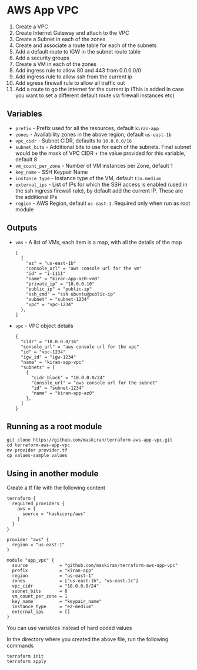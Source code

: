 # AWS App VPC

1. Create a VPC
1. Create Internet Gateway and attach to the VPC
1. Create a Subnet in each of the zones
1. Create and associate a route table for each of the subnets
1. Add a default route to IGW in the subnet route table
1. Add a security groups
1. Create a VM in each of the zones
1. Add ingress rule to allow 80 and 443 from 0.0.0.0/0
1. Add ingress rule to allow ssh from the current ip
1. Add egress firewall rule to allow all traffic out
1. Add a route to go the internet for the current ip (This is added in case you want to set a different default route via firewall instances etc)

## Variables

* `prefix` - Prefix used for all the resources, default `kiran-app`
* `zones` - Availability zones in the above region, default `us-east-1b`
* `vpc_cidr` - Subnet CIDR, defaults to `10.0.0.0/16`
* `subnet_bits` - Additional bits to use for each of the subnets. Final subnet would be the mask of VPC CIDR + the value provided for this variable, default 8
* `vm_count_per_zone` - Number of VM instances per Zone, default 1
* `key_name` - SSH Keypair Name
* `instance_type` - Instance type of the VM, default `t3a.medium`
* `external_ips` - List of IPs for which the SSH access is enabled (used in the ssh ingress firewall rule), by default add the current IP. These are the additional IPs
* `region` - AWS Region, default `us-east-1`. Required only when run as root module

## Outputs

* `vms` - A list of VMs, each item is a map, with all the details of the map
  ```
  [
    {
      "az" = "us-east-1b"
      "console_url" = "aws console url for the vm"
      "id" = "i-1111"
      "name" = "kiran-app-az0-vm0"
      "private_ip" = "10.0.0.10"
      "public_ip" = "public-ip"
      "ssh_cmd" = "ssh ubuntu@public-ip"
      "subnet" = "subnet-1234"
      "vpc" = "vpc-1234"
    },
  ]
  ```
* `vpc` - VPC object details
  ```
  {
    "cidr" = "10.0.0.0/16"
    "console_url" = "aws console url for the vpc"
    "id" = "vpc-1234"
    "igw_id" = "igw-1234"
    "name" = "kiran-app-vpc"
    "subnets" = [
      {
        "cidr_block" = "10.0.0.0/24"
        "console_url" = "aws console url for the subnet"
        "id" = "subnet-1234"
        "name" = "kiran-app-az0"
      },
    ]
  }
  ```

## Running as a root module

```
git clone https://github.com/maskiran/terraform-aws-app-vpc.git
cd terraform-aws-app-vpc
mv provider provider.tf
cp values-sample values
```

## Using in another module

Create a tf file with the following content

```hcl
terraform {
  required_providers {
    aws = {
      source = "hashicorp/aws"
    }
  }
}

provider "aws" {
  region = "us-east-1"
}

module "app_vpc" {
  source            = "github.com/maskiran/terraform-aws-app-vpc"
  prefix            = "kiran-app"
  region            = "us-east-1"
  zones             = ["us-east-1b", "us-east-1c"]
  vpc_cidr          = "10.0.0.0/24"
  subnet_bits       = 8
  vm_count_per_zone = 1
  key_name          = "keypair_name"
  instance_type     = "e2-medium"
  external_ips      = []
}
```

You can use variables instead of hard coded values

In the directory where you created the above file, run the following commands

```
terraform init
terraform apply
```
